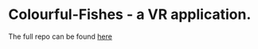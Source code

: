 # Colourful-Fishes - a VR application. 

The full repo can be found [here](https://gitlab.com/HedonisticOpportunist/colorful-fishes)

